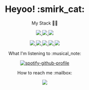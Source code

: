<h1 align="center">Heyoo! :smirk_cat:</h1>

<p align="center">
    My Stack 🧑‍💻
</p>

<p align="center">
    <a href="#" onclick="return false;">
        <img src="https://img.shields.io/badge/Tailwind_CSS-38B2AC?style=for-the-badge&logo=tailwind-css&logoColor=white" />
    </a>
    <a href="#" onclick="return false;">
        <img src="https://img.shields.io/badge/HTML5-E34F26?style=for-the-badge&logo=html5&logoColor=white" />
    </a>
    <a href="#" onclick="return false;">
        <img src="https://img.shields.io/badge/CSS3-1572B6?style=for-the-badge&logo=css3&logoColor=white" />
    </a>   
</p>

<p align="center">
    <a href="#" onclick="return false;">
        <img src="https://img.shields.io/badge/React-20232A?style=for-the-badge&logo=react&logoColor=61DAFB" />
    </a>
    <a href="#" onclick="return false;">
        <img src="https://img.shields.io/badge/next%20js-000000?style=for-the-badge&logo=nextdotjs&logoColor=white" />
    </a>
    <a href="#" onclick="return false;">
        <img src="https://img.shields.io/badge/TypeScript-007ACC?style=for-the-badge&logo=typescript&logoColor=white" />
    </a>
    <a href="#" onclick="return false;">
        <img src="https://img.shields.io/badge/JavaScript-323330?style=for-the-badge&logo=javascript&logoColor=F7DF1E" />
    </a>
    <a href="#" onclick="return false;">
        <img src="https://img.shields.io/badge/Vite-B73BFE?style=for-the-badge&logo=vite&logoColor=FFD62E" />
    </a>  
</p>

<p align="center">What I'm listening to :musical_note:</p>
<p align="center">
    <a href="https://spotify-github-profile.vercel.app/api/view?uid=tasuj&redirect=true">
        <img src="https://spotify-github-profile.vercel.app/api/view?uid=tasuj&cover_image=true&theme=novatorem&show_offline=false&background_color=121212&interchange=false&bar_color=53b14f&bar_color_cover=true" alt="spotify-github-profile" />
    </a>
</p>

<p align="center">How to reach me :mailbox:</p>
<p align="center">
    <a href="https://www.linkedin.com/in/balonpiotr/">
        <img src="https://img.shields.io/badge/linkedin-%230077B5.svg?&style=for-the-badge&logo=linkedin&logoColor=white" />
    </a>
</p>
